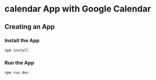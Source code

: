 # calendar App with Google Calendar


## Creating an App

### Install the App
```sh
npm install
```

### Run the App
```sh
npm run dev
```